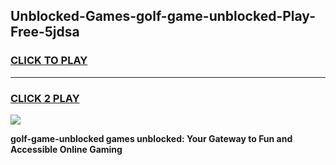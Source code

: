 
## Unblocked-Games-golf-game-unblocked-Play-Free-5jdsa
<h3>
<a href="https://premium76.site?title=golf-game-unblocked&ref=21A">CLICK TO PLAY</a></h3>
<hr>

<h3>
<a href="https://premium76.site?title=golf-game-unblocked&ref=21A">CLICK 2 PLAY</a>
  
</h3>

<a href="https://premium76.site?title=golf-game-unblocked&ref=21A"><img src="https://clearcache.store/games.png"></a>


**golf-game-unblocked games unblocked: Your Gateway to Fun and Accessible Online Gaming**
